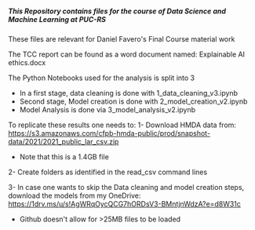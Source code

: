 ##### This Repository contains files for the course of Data Science and Machine Learning at PUC-RS

These files are relevant for Daniel Favero's Final Course material work 

The TCC report can be found as a word document named: Explainable AI ethics.docx

The Python Notebooks used for the analysis is split into 3

- In a first stage, data cleaning is done with 1_data_cleaning_v3.ipynb
- Second stage, Model creation is done with 2_model_creation_v2.ipynb
- Model Analysis is done via 3_model_analysis_v2.ipynb

To replicate these results one needs to:
1- Download HMDA data from: https://s3.amazonaws.com/cfpb-hmda-public/prod/snapshot-data/2021/2021_public_lar_csv.zip
- Note that this is a 1.4GB file

2- Create folders as identified in the read_csv command lines

3- In case one wants to skip the  Data cleaning and model creation steps, download the models from my OneDrive:
https://1drv.ms/u/s!AgWRqOycQCG7hORDsV3-BMntjnWdzA?e=d8W31c
- Github doesn't allow for >25MB files to be loaded


